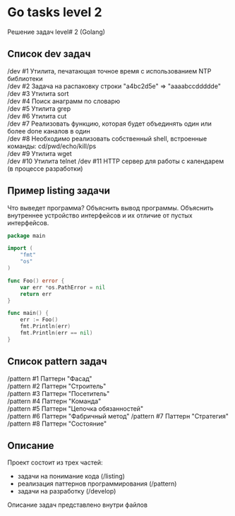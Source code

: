 # Go tasks level 2
Решение задач level# 2 (Golang)

## Список dev задач
/dev #1 Утилита, печатающая точное время с использованием NTP библиотеки   
/dev #2 Задача на распаковку строки "a4bc2d5e" => "aaaabccddddde"   
/dev #3 Утилита sort   
/dev #4 Поиск анаграмм по словарю   
/dev #5 Утилита grep   
/dev #6 Утилита cut   
/dev #7 Реализовать функцию, которая будет объединять один или более done каналов в один   
/dev #8 Необходимо реализовать собственный shell, встроенные команды: cd/pwd/echo/kill/ps   
/dev #9 Утилита wget    
/dev #10 Утилита telnet
/dev #11 HTTP сервер для работы с календарем (в процессе разработки)   

## Пример listing задачи
Что выведет программа? Объяснить вывод программы. Объяснить внутреннее устройство интерфейсов и их отличие от пустых интерфейсов.

```go
package main

import (
	"fmt"
	"os"
)

func Foo() error {
	var err *os.PathError = nil
	return err
}

func main() {
	err := Foo()
	fmt.Println(err)
	fmt.Println(err == nil)
}
```

## Список pattern задач
/pattern #1 Паттерн "Фасад"   
/pattern #2 Паттерн "Строитель"    
/pattern #3 Паттерн "Посетитель"    
/pattern #4 Паттерн "Команда"   
/pattern #5 Паттерн "Цепочка обязанностей"   
/pattern #6 Паттерн "Фабричный метод"
/pattern #7 Паттерн "Стратегия"  
/pattern #8 Паттерн "Состояние"


## Описание
Проект состоит из трех частей:
- задачи на понимание кода (/listing)
- реализация паттернов программирования (/pattern)
- задачи на разработку (/develop)

Описание задач представлено внутри файлов